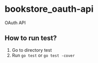# bookstore_oauth-api
OAuth API


## How to run test?
1. Go to directory test
2. Run ```go test``` or ```go test -cover```
